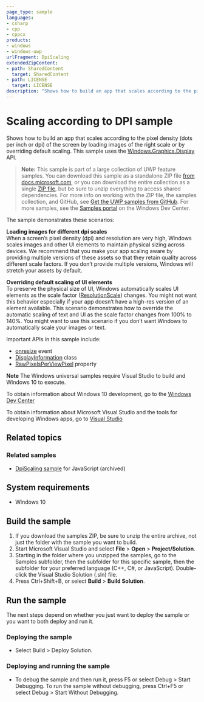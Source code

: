 ```yaml
---
page_type: sample
languages:
- csharp
- cpp
- cppcx
products:
- windows
- windows-uwp
urlFragment: DpiScaling
extendedZipContent:
- path: SharedContent
  target: SharedContent
- path: LICENSE
  target: LICENSE
description: "Shows how to build an app that scales according to the pixel density of the screen."
---
```


<!---
  category: ControlsLayoutAndText
  samplefwlink: http://go.microsoft.com/fwlink/p/?LinkId=620537
--->

# Scaling according to DPI sample

Shows how to build an app that scales according to the pixel density (dots per inch or dpi) of the screen by loading images 
of the right scale or by overriding default scaling. This sample uses the [Windows.Graphics.Display](http://msdn.microsoft.com/library/windows/apps/br226166) API.

> **Note:** This sample is part of a large collection of UWP feature samples. 
> You can download this sample as a standalone ZIP file
> [from docs.microsoft.com](https://docs.microsoft.com/samples/microsoft/windows-universal-samples/dpiscaling/),
> or you can download the entire collection as a single
> [ZIP file](https://github.com/Microsoft/Windows-universal-samples/archive/master.zip), but be 
> sure to unzip everything to access shared dependencies. For more info on working with the ZIP file, 
> the samples collection, and GitHub, see [Get the UWP samples from GitHub](https://aka.ms/ovu2uq). 
> For more samples, see the [Samples portal](https://aka.ms/winsamples) on the Windows Dev Center. 

The sample demonstrates these scenarios:

**Loading images for different dpi scales**  
When a screen’s pixel density (dpi) and resolution are very high, Windows scales images and other UI elements to maintain physical sizing across devices. We recommend that you make your app scaling aware by providing multiple versions of these assets so that they retain quality across different scale factors. If you don’t provide multiple versions, Windows will stretch your assets by default.

**Overriding default scaling of UI elements**  
To preserve the physical size of UI, Windows automatically scales UI elements as the scale factor ([ResolutionScale](http://msdn.microsoft.com/library/windows/apps/br226165)) changes. You might not want this behavior especially if your app doesn’t have a high-res version of an element available. This scenario demonstrates how to override the automatic scaling of text and UI as the scale factor changes from 100% to 140%. You might want to use this scenario if you don’t want Windows to automatically scale your images or text.

Important APIs in this sample include:

-   [onresize](http://msdn.microsoft.com/library/windows/apps/hh466035) event
-   [DisplayInformation](http://msdn.microsoft.com/library/windows/apps/dn264258) class
-   [RawPixelsPerViewPixel](https://msdn.microsoft.com/library/windows.graphics.display.displayinformation.rawpixelsperviewpixel.aspx) property

**Note** The Windows universal samples require Visual Studio to build and Windows 10 to execute.
 
To obtain information about Windows 10 development, go to the [Windows Dev Center](http://go.microsoft.com/fwlink/?LinkID=532421)

To obtain information about Microsoft Visual Studio and the tools for developing Windows apps, go to [Visual Studio](http://go.microsoft.com/fwlink/?LinkID=532422)

## Related topics

### Related samples

* [DpiScaling sample](/archived/DpiScaling/) for JavaScript (archived)

## System requirements

* Windows 10

## Build the sample

1. If you download the samples ZIP, be sure to unzip the entire archive, not just the folder with the sample you want to build. 
2. Start Microsoft Visual Studio and select **File** \> **Open** \> **Project/Solution**.
3. Starting in the folder where you unzipped the samples, go to the Samples subfolder, then the subfolder for this specific sample, then the subfolder for your preferred language (C++, C#, or JavaScript). Double-click the Visual Studio Solution (.sln) file.
4. Press Ctrl+Shift+B, or select **Build** \> **Build Solution**.

## Run the sample

The next steps depend on whether you just want to deploy the sample or you want to both deploy and run it.

### Deploying the sample

- Select Build > Deploy Solution. 

### Deploying and running the sample

- To debug the sample and then run it, press F5 or select Debug >  Start Debugging. To run the sample without debugging, press Ctrl+F5 or select Debug > Start Without Debugging. 
